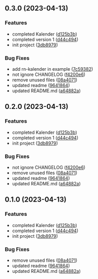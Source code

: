 

## 0.3.0 (2023-04-13)


### Features

* completed Kalender ([d125b3b](https://github.com/jiiinCho/rn-kalender/commit/d125b3b2c8be4f12c8f05819d2f2bebb92c88cda))
* completed version 1 ([d44c494](https://github.com/jiiinCho/rn-kalender/commit/d44c4941ce1c0b0f7cbd0bf3f118e367a19b3753))
* init project ([3db8979](https://github.com/jiiinCho/rn-kalender/commit/3db89797f56c76ad995021f29e6d24055df94906))


### Bug Fixes

* add rn-kalender in example ([7c59382](https://github.com/jiiinCho/rn-kalender/commit/7c593827458c0090654428f83e5467ecb5b6a767))
* not ignore CHANGELOG ([f4200e6](https://github.com/jiiinCho/rn-kalender/commit/f4200e693ec3008d64f8d7218d62811ce36b1e96))
* remove unused files ([08a4071](https://github.com/jiiinCho/rn-kalender/commit/08a4071f0ed8bfb108f6306fc21233cda75768ec))
* updated readme ([9641864](https://github.com/jiiinCho/rn-kalender/commit/96418644b7f3c522413f40a193e0df8b0e168175))
* updated README.md ([a64882a](https://github.com/jiiinCho/rn-kalender/commit/a64882af8c361a9fba864fc5357fd87589584e1d))

## 0.2.0 (2023-04-13)


### Features

* completed Kalender ([d125b3b](https://github.com/jiiinCho/rn-kalender/commit/d125b3b2c8be4f12c8f05819d2f2bebb92c88cda))
* completed version 1 ([d44c494](https://github.com/jiiinCho/rn-kalender/commit/d44c4941ce1c0b0f7cbd0bf3f118e367a19b3753))
* init project ([3db8979](https://github.com/jiiinCho/rn-kalender/commit/3db89797f56c76ad995021f29e6d24055df94906))


### Bug Fixes

* not ignore CHANGELOG ([f4200e6](https://github.com/jiiinCho/rn-kalender/commit/f4200e693ec3008d64f8d7218d62811ce36b1e96))
* remove unused files ([08a4071](https://github.com/jiiinCho/rn-kalender/commit/08a4071f0ed8bfb108f6306fc21233cda75768ec))
* updated readme ([9641864](https://github.com/jiiinCho/rn-kalender/commit/96418644b7f3c522413f40a193e0df8b0e168175))
* updated README.md ([a64882a](https://github.com/jiiinCho/rn-kalender/commit/a64882af8c361a9fba864fc5357fd87589584e1d))

## 0.1.0 (2023-04-13)


### Features

* completed Kalender ([d125b3b](https://github.com/jiiinCho/rn-kalender/commit/d125b3b2c8be4f12c8f05819d2f2bebb92c88cda))
* completed version 1 ([d44c494](https://github.com/jiiinCho/rn-kalender/commit/d44c4941ce1c0b0f7cbd0bf3f118e367a19b3753))
* init project ([3db8979](https://github.com/jiiinCho/rn-kalender/commit/3db89797f56c76ad995021f29e6d24055df94906))


### Bug Fixes

* remove unused files ([08a4071](https://github.com/jiiinCho/rn-kalender/commit/08a4071f0ed8bfb108f6306fc21233cda75768ec))
* updated readme ([9641864](https://github.com/jiiinCho/rn-kalender/commit/96418644b7f3c522413f40a193e0df8b0e168175))
* updated README.md ([a64882a](https://github.com/jiiinCho/rn-kalender/commit/a64882af8c361a9fba864fc5357fd87589584e1d))